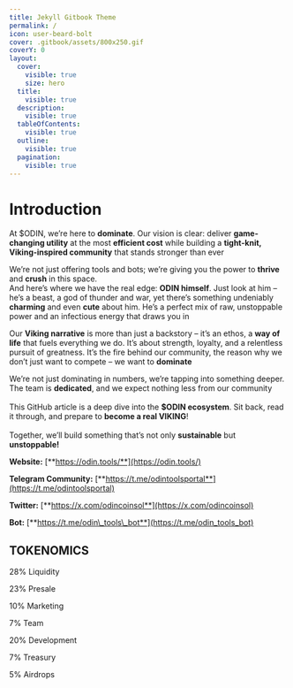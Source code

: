 ```yaml
---
title: Jekyll Gitbook Theme
permalink: /
icon: user-beard-bolt
cover: .gitbook/assets/800x250.gif
coverY: 0
layout:
  cover:
    visible: true
    size: hero
  title:
    visible: true
  description:
    visible: true
  tableOfContents:
    visible: true
  outline:
    visible: true
  pagination:
    visible: true
---
```


# Introduction

At $ODIN, we’re here to **dominate**. Our vision is clear: deliver **game-changing utility** at the most **efficient cost** while building a **tight-knit, Viking-inspired community** that stands stronger than ever

We’re not just offering tools and bots; we’re giving you the power to **thrive** and **crush** in this space.\
And here’s where we have the real edge: **ODIN himself**. Just look at him – he’s a beast, a god of thunder and war, yet there’s something undeniably **charming** and even **cute** about him. He’s a perfect mix of raw, unstoppable power and an infectious energy that draws you in

Our **Viking narrative** is more than just a backstory – it’s an ethos, a **way of life** that fuels everything we do. It’s about strength, loyalty, and a relentless pursuit of greatness. It’s the fire behind our community, the reason why we don’t just want to compete – we want to **dominate**

We’re not just dominating in numbers, we’re tapping into something deeper. The team is **dedicated**, and we expect nothing less from our community\
\
This GitHub article is a deep dive into the **$ODIN ecosystem**. Sit back, read it through, and prepare to **become a real VIKING**!\
\
Together, we’ll build something that’s not only **sustainable** but **unstoppable!**



**Website:** [**https://odin.tools/**](https://odin.tools/)

**Telegram Community:** [**https://t.me/odintoolsportal**](https://t.me/odintoolsportal)

**Twitter:** [**https://x.com/odincoinsol**](https://x.com/odincoinsol)

**Bot:** [**https://t.me/odin\_tools\_bot**](https://t.me/odin_tools_bot)

## TOKENOMICS



28% Liquidity

23% Presale

10% Marketing

7% Team

20% Development

7% Treasury

5% Airdrops
